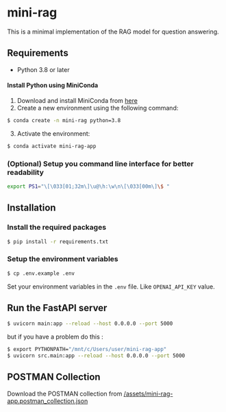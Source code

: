 # mini-rag

This is a minimal implementation of the RAG model for question answering.

## Requirements

- Python 3.8 or later

#### Install Python using MiniConda

1) Download and install MiniConda from [here](https://docs.anaconda.com/free/miniconda/#quick-command-line-install)
2) Create a new environment using the following command:
```bash
$ conda create -n mini-rag python=3.8
```
3) Activate the environment:
```bash
$ conda activate mini-rag-app
```

### (Optional) Setup you command line interface for better readability

```bash
export PS1="\[\033[01;32m\]\u@\h:\w\n\[\033[00m\]\$ "
```

## Installation

### Install the required packages

```bash
$ pip install -r requirements.txt
```

### Setup the environment variables

```bash
$ cp .env.example .env
```

Set your environment variables in the `.env` file. Like `OPENAI_API_KEY` value.

## Run the FastAPI server

```bash
$ uvicorn main:app --reload --host 0.0.0.0 --port 5000
```
but if you have a problem do this :
```bash
$ export PYTHONPATH="/mnt/c/Users/user/mini-rag-app"
$ uvicorn src.main:app --reload --host 0.0.0.0 --port 5000
```
## POSTMAN Collection

Download the POSTMAN collection from [/assets/mini-rag-app.postman_collection.json](/assets/mini-rag-app.postman_collection.json)